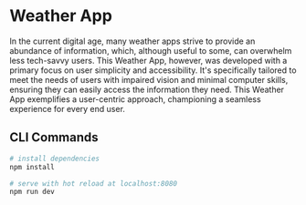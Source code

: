 # Weather App

In the current digital age, many weather apps strive to provide an abundance of information, which, although useful to some, can overwhelm less tech-savvy users. This Weather App, however, was developed with a primary focus on user simplicity and accessibility. It's specifically tailored to meet the needs of users with impaired vision and minimal computer skills, ensuring they can easily access the information they need. This Weather App exemplifies a user-centric approach, championing a seamless experience for every end user.

## CLI Commands

``` bash
# install dependencies
npm install

# serve with hot reload at localhost:8080
npm run dev
```
